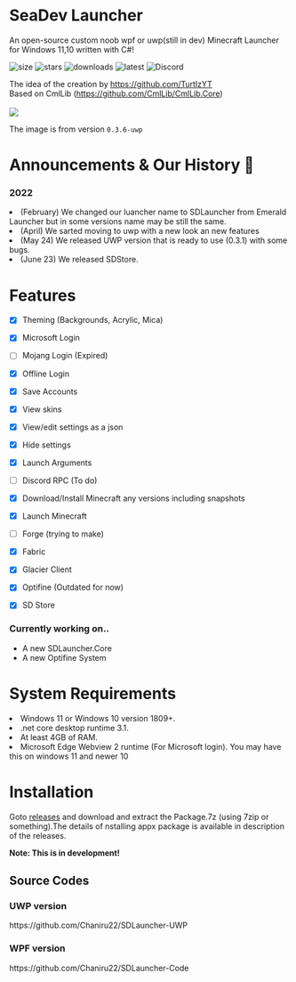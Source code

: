 # SeaDev Launcher
An open-source custom noob wpf or uwp(still in dev) Minecraft Launcher for Windows 11,10 written with C#!

![size](https://img.shields.io/github/repo-size/SeaDevTeam/SDLauncher-UWP?color=%23cc0000&label=Repo%20Size)
![stars](https://img.shields.io/github/stars/SeaDevTeam/SDLauncher-UWP?color=%23eeab00&label=Stars)
![downloads](https://img.shields.io/github/downloads/SeaDevTeam/SDLauncher/total?label=Downloads)
![latest](https://img.shields.io/github/v/release/SeaDevTeam/SDLauncher-UWP?label=Latest%20Stable)
![Discord](https://img.shields.io/discord/949252950772027412)

The idea of the creation by https://github.com/TurtlzYT
<br>
Based on CmlLib (https://github.com/CmlLib/CmlLib.Core)
<br>
<br>
<img src="https://user-images.githubusercontent.com/82730163/170818956-8c32d257-dbec-42d6-bf5d-f34103eeb006.png" />

The image is from version ``0.3.6-uwp``

# Announcements & Our History 📢
<h3>2022</h3>
<li>(February) We changed our luancher name to SDLauncher from Emerald Launcher but in some versions name may be still the same.</li>
<li>(April) We sarted moving to uwp with a new look an new features</li>
<li>(May 24) We released UWP version that is ready to use (0.3.1) with some bugs. </li>
<li>(June 23) We released SDStore. </li>


# Features
- [x] Theming (Backgrounds, Acrylic, Mica)
- [x] Microsoft Login
- [ ] Mojang Login (Expired)
- [x] Offline Login
- [x] Save Accounts
- [x] View skins
- [x] View/edit settings as a json
- [x] Hide settings
- [x] Launch Arguments
- [ ] Discord RPC (To do)
- [x] Download/Install Minecraft any versions including snapshots
- [x] Launch Minecraft
- [ ] Forge (trying to make)
- [x] Fabric
- [x] Glacier Client
- [x] Optifine (Outdated for now)
- [x] SD Store


<h3> Currently working on.. </h3>

- A new SDLauncher.Core
- A new Optifine System

# System Requirements

<li>Windows 11 or Windows 10 version 1809+.</li>
<li>.net core desktop runtime 3.1.</li>
<li>At least 4GB of RAM.</li>
<li>Microsoft Edge Webview 2 runtime (For Microsoft login). You may have this on windows 11 and newer 10</li>

<h1>Installation </h1>
Goto <a href="https://github.com/SeaDevTeam/SDLauncher/releases/">releases</a> and download and extract the Package.7z (using 7zip or something).The details of nstalling appx package is available in description of the releases.
<br>

<b>Note: This is in development!</b>

<h2>Source Codes</h2>

<h3>UWP version</h3>
https://github.com/Chaniru22/SDLauncher-UWP

<h3>WPF version</h3>
https://github.com/Chaniru22/SDLauncher-Code
